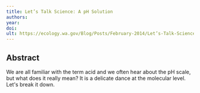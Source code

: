 ```yaml
---
title: Let’s Talk Science: A pH Solution
authors: 
year: 
doi: 
ult: https://ecology.wa.gov/Blog/Posts/February-2014/Let’s-Talk-Science-A-pH-Solution
---
```

## Abstract
We are all familiar with the term acid and we often hear about the pH scale, but what does it really mean? It is a delicate dance at the molecular level. Let's break it down.
